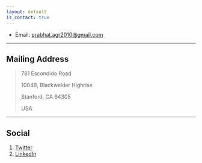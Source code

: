 ```yaml
---
layout: default
is_contact: true
---
```


* Email: [prabhat.agr2010@gmail.com](mailto:prabhat.agr2010@gmail.com)

---

## Mailing Address

> 781 Escondido Road
>
> 1004B, Blackwelder Highrise
>
> Stanford, CA 94305
>
> USA

---

## Social

1. [Twitter](https://twitter.com/agrwalprabhat)
2. [LinkedIn](https://linkedin.com/in/agarwal-prabhat)
